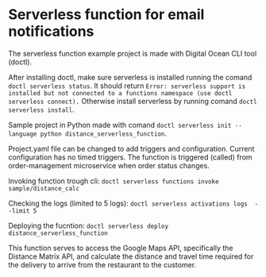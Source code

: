 # Serverless function for email notifications
The serverless function example project is made with Digital Ocean CLI tool (doctl).

After installing doctl, make sure serverless is installed running the comand `doctl serverless status`.
It should return `Error: serverless support is installed but not connected to a functions namespace (use doctl serverless connect).`
Otherwise install serverless by running comand `doctl serverless install`. 

Sample project in Python made with comand `doctl serverless init --language python distance_serverless_function`.

Project.yaml file can be changed to add triggers and configuration. 
Current configuration has no timed triggers. The function is triggered (called) from order-management microservice when order status changes.

Invoking function trough cli: `doctl serverless functions invoke sample/distance_calc`

Checking the logs (limited to 5 logs): `doctl serverless activations logs  --limit 5`

Deploying the fucntion: `doctl serverless deploy distance_serverless_function`

This function serves to access the Google Maps API, specifically the Distance Matrix API, and calculate the distance and travel time required for the delivery to arrive from the restaurant to the customer.

